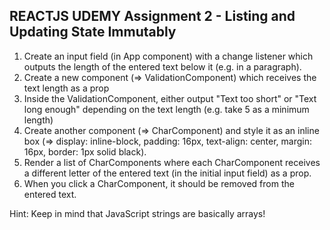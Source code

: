<h2>REACTJS UDEMY Assignment 2 - Listing and Updating State Immutably</h2>
<ol>
  <li>Create an input field (in App component) with a change listener which outputs the length of the entered text below it (e.g. in a paragraph).</li>
  <li>Create a new component (=> ValidationComponent) which receives the text length as a prop</li>
  <li>Inside the ValidationComponent, either output "Text too short" or "Text long enough" depending on the text length (e.g. take 5 as a minimum length)</li>
  <li>Create another component (=> CharComponent) and style it as an inline box (=> display: inline-block, padding: 16px, text-align: center, margin: 16px, border: 1px solid black).</li>
  <li>Render a list of CharComponents where each CharComponent receives a different letter of the entered text (in the initial input field) as a prop.</li>
  <li>When you click a CharComponent, it should be removed from the entered text.</li>
</ol>
<p>Hint: Keep in mind that JavaScript strings are basically arrays!</p>